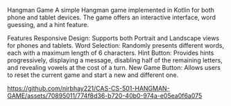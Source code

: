 Hangman Game
A simple Hangman game implemented in Kotlin for both phone and tablet devices. The game offers an interactive interface, word guessing, and a hint feature.

Features
Responsive Design: Supports both Portrait and Landscape views for phones and tablets.
Word Selection: Randomly presents different words, each with a maximum length of 6 characters.
Hint Button: Provides hints progressively, displaying a message, disabling half of the remaining letters, and revealing vowels at the cost of a turn.
New Game Button: Allows users to reset the current game and start a new and different one.



https://github.com/nirbhay221/CAS-CS-501-HANGMAN-GAME/assets/70895011/774f8d36-b720-40b0-974a-e05ea0f6a075

